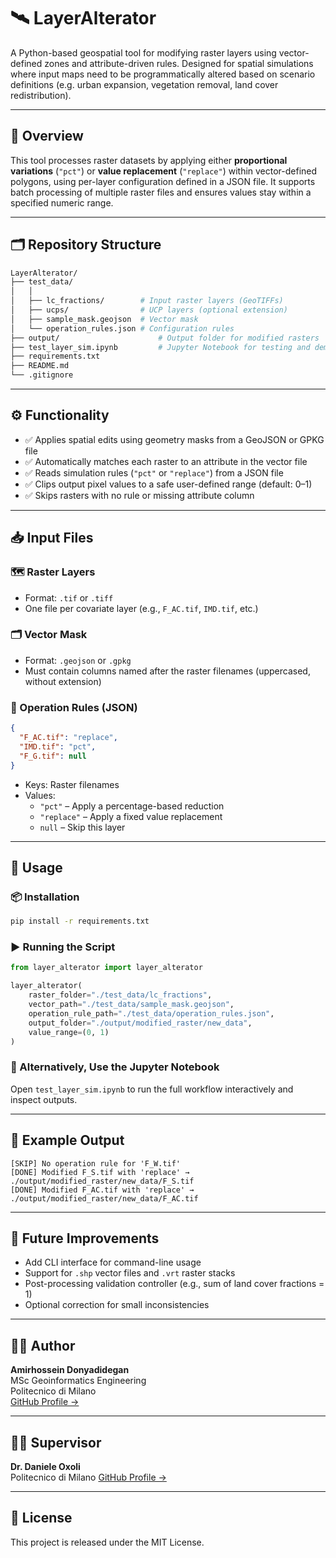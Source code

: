 # 🛰️ LayerAlterator

A Python-based geospatial tool for modifying raster layers using vector-defined zones and attribute-driven rules. Designed for spatial simulations where input maps need to be programmatically altered based on scenario definitions (e.g. urban expansion, vegetation removal, land cover redistribution).

---

## 📌 Overview

This tool processes raster datasets by applying either **proportional variations** (`"pct"`) or **value replacement** (`"replace"`) within vector-defined polygons, using per-layer configuration defined in a JSON file. It supports batch processing of multiple raster files and ensures values stay within a specified numeric range.

---

## 🗂️ Repository Structure

```bash
LayerAlterator/
├── test_data/
│   │
│   ├── lc_fractions/        # Input raster layers (GeoTIFFs)
│   ├── ucps/                # UCP layers (optional extension)
│   ├── sample_mask.geojson  # Vector mask
│   └── operation_rules.json # Configuration rules
├── output/                      # Output folder for modified rasters
├── test_layer_sim.ipynb         # Jupyter Notebook for testing and demonstration
├── requirements.txt
├── README.md
└── .gitignore
```

---

## ⚙️ Functionality

- ✅ Applies spatial edits using geometry masks from a GeoJSON or GPKG file
- ✅ Automatically matches each raster to an attribute in the vector file
- ✅ Reads simulation rules (`"pct"` or `"replace"`) from a JSON file
- ✅ Clips output pixel values to a safe user-defined range (default: 0–1)
- ✅ Skips rasters with no rule or missing attribute column

---

## 📥 Input Files

### 🗺️ Raster Layers

- Format: `.tif` or `.tiff`
- One file per covariate layer (e.g., `F_AC.tif`, `IMD.tif`, etc.)

### 🗂️ Vector Mask

- Format: `.geojson` or `.gpkg`
- Must contain columns named after the raster filenames (uppercased, without extension)

### 🧾 Operation Rules (JSON)

```json
{
  "F_AC.tif": "replace",
  "IMD.tif": "pct",
  "F_G.tif": null
}
```

- Keys: Raster filenames
- Values:
  - `"pct"` – Apply a percentage-based reduction
  - `"replace"` – Apply a fixed value replacement
  - `null` – Skip this layer

---

## 🚀 Usage

### 📦 Installation

```bash
pip install -r requirements.txt
```

### ▶️ Running the Script

```python
from layer_alterator import layer_alterator

layer_alterator(
    raster_folder="./test_data/lc_fractions",
    vector_path="./test_data/sample_mask.geojson",
    operation_rule_path="./test_data/operation_rules.json",
    output_folder="./output/modified_raster/new_data",
    value_range=(0, 1)
)
```

### 📓 Alternatively, Use the Jupyter Notebook

Open `test_layer_sim.ipynb` to run the full workflow interactively and inspect outputs.

---

## 🧪 Example Output

```text
[SKIP] No operation rule for 'F_W.tif'
[DONE] Modified F_S.tif with 'replace' → ./output/modified_raster/new_data/F_S.tif
[DONE] Modified F_AC.tif with 'replace' → ./output/modified_raster/new_data/F_AC.tif
```

---

## 🔧 Future Improvements

- Add CLI interface for command-line usage
- Support for `.shp` vector files and `.vrt` raster stacks
- Post-processing validation controller (e.g., sum of land cover fractions = 1)
- Optional correction for small inconsistencies

---

## 🧑‍💻 Author

**Amirhossein Donyadidegan**  
MSc Geoinformatics Engineering  
Politecnico di Milano    
[GitHub Profile →](https://github.com/AmirDonyadide)

---

## 🧑‍💻 Supervisor

**Dr. Daniele Oxoli**  
Politecnico di Milano
[GitHub Profile →](https://github.com/danioxoli)

---

## 📄 License

This project is released under the MIT License.
